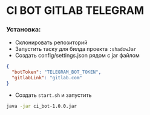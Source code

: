 # CI BOT GITLAB TELEGRAM

### Установка:

- Склонировать репозиторий
- Запустить таску для билда проекта `:shadowJar`
- Создать config/settings.json рядом с jar файлом
```json
{
  "botToken": "TELEGRAM_BOT_TOKEN",
  "gitlabLink": "gitlab.com"
}
```
- Создать `start.sh` и запустить
```bash
java -jar ci_bot-1.0.0.jar
```